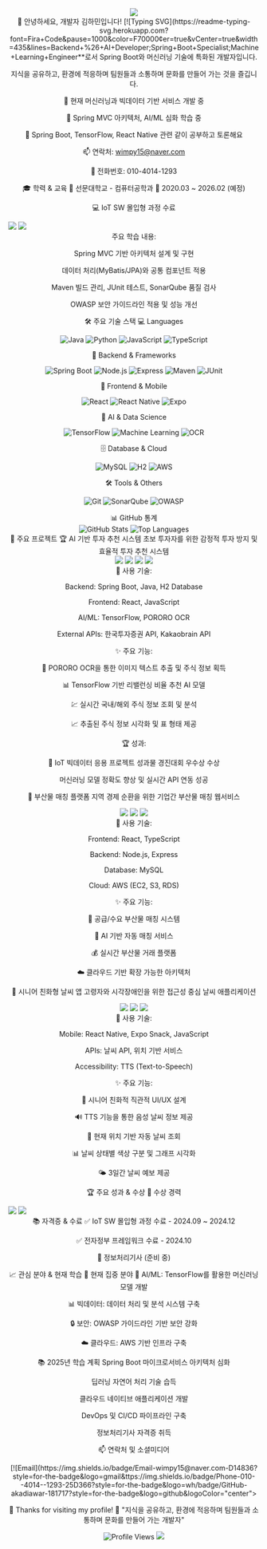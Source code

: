 <div align="center"> <img src="https://capsule-render.vercel.app/api?type=waving&color=auto&height=200&section=header&text=HaMin&fontSize=90" /> </div> <div align="center">
👋 안녕하세요, 개발자 김하민입니다!
[![Typing SVG](https://readme-typing-svg.herokuapp.com?font=Fira+Code&pause=1000&color=F70000&center=true&vCenter=true&width=435&lines=Backend+%26+AI+Developer;Spring+Boot+Specialist;Machine+Learning+Engineer**로서 Spring Boot와 머신러닝 기술에 특화된 개발자입니다.

지식을 공유하고, 환경에 적응하며 팀원들과 소통하며 문화를 만들어 가는 것을 즐깁니다.

🔭 현재 머신러닝과 빅데이터 기반 서비스 개발 중

🌱 Spring MVC 아키텍처, AI/ML 심화 학습 중

💬 Spring Boot, TensorFlow, React Native 관련 같이 공부하고 토론해요

📫 연락처: wimpy15@naver.com

📱 전화번호: 010-4014-1293

🎓 학력 & 교육
🏫 선문대학교 - 컴퓨터공학과
📅 2020.03 ~ 2026.02 (예정)

💻 IoT SW 몰입형 과정 수료
<div align="left"> <img src="https://img.shields.io/badge/Status-수료-brightgreen?style=for-the-badge"/> <img src="https://img.shields.io/badge/Period-2024.09~2024.12-blue?style=for-the-badge"/> </div>
주요 학습 내용:

Spring MVC 기반 아키텍처 설계 및 구현

데이터 처리(MyBatis/JPA)와 공통 컴포넌트 적용

Maven 빌드 관리, JUnit 테스트, SonarQube 품질 검사

OWASP 보안 가이드라인 적용 및 성능 개선

🛠 주요 기술 스택
💻 Languages
<p> <img alt="Java" src="https://img.shields.io/badge/Java-ED8B00?style=for-the-badge&logo=java&logoColor=white"/> <img alt="Python" src="https://img.shields.io/badge/Python-3776AB?style=for-the-badge&logo=python&logoColor=white"/> <img alt="JavaScript" src="https://img.shields.io/badge/JavaScript-F7DF1E.svg?&style=for-the-badge&logo=JavaScript&logoColor=black"/> <img alt="TypeScript" src="https://img.shields.io/badge/TypeScript-3178C6.svg?&style=for-the-badge&logo=TypeScript&logoColor=white"/> </p>
🔧 Backend & Frameworks
<p> <img alt="Spring Boot" src="https://img.shields.io/badge/Spring_Boot-6DB33F?style=for-the-badge&logo=spring-boot&logoColor=white"/> <img alt="Node.js" src="https://img.shields.io/badge/Node.js-43853D?style=for-the-badge&logo=node.js&logoColor=white"/> <img alt="Express" src="https://img.shields.io/badge/Express.js-404D59?style=for-the-badge"/> <img alt="Maven" src="https://img.shields.io/badge/Apache%20Maven-C71A36?style=for-the-badge&logo=Apache%20Maven&logoColor=white"/> <img alt="JUnit" src="https://img.shields.io/badge/JUnit5-25A162?style=for-the-badge&logo=junit5&logoColor=white"/> </p>
📱 Frontend & Mobile
<p> <img alt="React" src="https://img.shields.io/badge/React-61DAFB.svg?&style=for-the-badge&logo=React&logoColor=black"/> <img alt="React Native" src="https://img.shields.io/badge/React_Native-20232A?style=for-the-badge&logo=react&logoColor=61DAFB"/> <img alt="Expo" src="https://img.shields.io/badge/Expo-000020?style=for-the-badge&logo=expo&logoColor=white"/> </p>
🤖 AI & Data Science
<p> <img alt="TensorFlow" src="https://img.shields.io/badge/TensorFlow-FF6F00?style=for-the-badge&logo=tensorflow&logoColor=white"/> <img alt="Machine Learning" src="https://img.shields.io/badge/Machine_Learning-FF6F00?style=for-the-badge"/> <img alt="OCR" src="https://img.shields.io/badge/PORORO_OCR-4285F4?style=for-the-badge"/> </p>
🗄️ Database & Cloud
<p> <img alt="MySQL" src="https://img.shields.io/badge/MySQL-4479A1?style=for-the-badge&logo=mysql&logoColor=white"/> <img alt="H2" src="https://img.shields.io/badge/H2-1021FF?style=for-the-badge&logo=h2&logoColor=white"/> <img alt="AWS" src="https://img.shields.io/badge/AWS-232F3E?style=for-the-badge&logo=amazon-aws&logoColor=white"/> </p>
🛠 Tools & Others
<p> <img alt="Git" src="https://img.shields.io/badge/git-%23F05033.svg?style=for-the-badge&logo=git&logoColor=white"/> <img alt="SonarQube" src="https://img.shields.io/badge/SonarQube-4E9BCD?style=for-the-badge&logo=sonarqube&logoColor=white"/> <img alt="OWASP" src="https://img.shields.io/badge/OWASP-000000?style=for-the-badge&logo=owasp&logoColor=white"/> </p>
📊 GitHub 통계
<div align="center"> <img src="https://github-readme-stats.vercel.app/api?username=akadiawar&show_icons=true&theme=radical" alt="GitHub Stats" /> <img src="https://github-readme-stats.vercel.app/api/top-langs/?username=akadiawar&layout=compact&theme=radical" alt="Top Languages" /> </div>
🚀 주요 프로젝트
🏆 AI 기반 투자 추천 시스템
초보 투자자를 위한 감정적 투자 방지 및 효율적 투자 추천 시스템

<div align="center"> <img src="https://img.shields.io/badge/Status-완료-brightgreen?style=for-the-badge"/> <img src="https://img.shields.io/badge/Year-2024-blue?style=for-the-badge"/> <img src="https://img.shields.io/badge/Role-ML%20개발%20%26%20API%20연동-orange?style=for-the-badge"/> <img src="https://img.shields.io/badge/🏆%20우수상%20수상-gold?style=for-the-badge"/> </div>
🔧 사용 기술:

Backend: Spring Boot, Java, H2 Database

Frontend: React, JavaScript

AI/ML: TensorFlow, PORORO OCR

External APIs: 한국투자증권 API, Kakaobrain API

✨ 주요 기능:

🤖 PORORO OCR을 통한 이미지 텍스트 추출 및 주식 정보 획득

📊 TensorFlow 기반 리밸런싱 비율 추천 AI 모델

💹 실시간 국내/해외 주식 정보 조회 및 분석

📈 추출된 주식 정보 시각화 및 표 형태 제공

🏆 성과:

🥈 IoT 빅데이터 응용 프로젝트 성과물 경진대회 우수상 수상

머신러닝 모델 정확도 향상 및 실시간 API 연동 성공

🌱 부산물 매칭 플랫폼
지역 경제 순환을 위한 기업간 부산물 매칭 웹서비스

<div align="center"> <img src="https://img.shields.io/badge/Status-완료-brightgreen?style=for-the-badge"/> <img src="https://img.shields.io/badge/Year-2024-blue?style=for-the-badge"/> <img src="https://img.shields.io/badge/Role-DB%20설계%20%26%20AI%20매칭-orange?style=for-the-badge"/> </div>
🔧 사용 기술:

Frontend: React, TypeScript

Backend: Node.js, Express

Database: MySQL

Cloud: AWS (EC2, S3, RDS)

✨ 주요 기능:

🔄 공급/수요 부산물 매칭 시스템

🤖 AI 기반 자동 매칭 서비스

💰 실시간 부산물 거래 플랫폼

☁️ 클라우드 기반 확장 가능한 아키텍처

📱 시니어 친화형 날씨 앱
고령자와 시각장애인을 위한 접근성 중심 날씨 애플리케이션

<div align="center"> <img src="https://img.shields.io/badge/Status-완료-brightgreen?style=for-the-badge"/> <img src="https://img.shields.io/badge/Year-2023-blue?style=for-the-badge"/> <img src="https://img.shields.io/badge/Role-TTS%20%26%20API%20연동-orange?style=for-the-badge"/> </div>
🔧 사용 기술:

Mobile: React Native, Expo Snack, JavaScript

APIs: 날씨 API, 위치 기반 서비스

Accessibility: TTS (Text-to-Speech)

✨ 주요 기능:

👴 시니어 친화적 직관적 UI/UX 설계

🔊 TTS 기능을 통한 음성 날씨 정보 제공

📍 현재 위치 기반 자동 날씨 조회

📊 날씨 상태별 색상 구분 및 그래프 시각화

🌤️ 3일간 날씨 예보 제공

🏆 주요 성과 & 수상
🎯 수상 경력
<div align="left"> <img src="https://img.shields.io/badge/🥈%20IoT%20빅데이터%20성과물%20경진대회%20우수상-2024-gold?style=for-the-badge"/> <img src="https://img.shields.io/badge/🥉%20Huawei%20ICT%20Competition%202023--2024%20Network%20Track%203rd-2023-bronze?style=for-the-badge"/> </div>
📚 자격증 & 수료
✅ IoT SW 몰입형 과정 수료 - 2024.09 ~ 2024.12

✅ 전자정부 프레임워크 수료 - 2024.10

🔄 정보처리기사 (준비 중)

📈 관심 분야 & 현재 학습
🎯 현재 집중 분야
🤖 AI/ML: TensorFlow를 활용한 머신러닝 모델 개발

📊 빅데이터: 데이터 처리 및 분석 시스템 구축

🔒 보안: OWASP 가이드라인 기반 보안 강화

☁️ 클라우드: AWS 기반 인프라 구축

📚 2025년 학습 계획
 Spring Boot 마이크로서비스 아키텍처 심화

 딥러닝 자연어 처리 기술 습득

 클라우드 네이티브 애플리케이션 개발

 DevOps 및 CI/CD 파이프라인 구축

 정보처리기사 자격증 취득

📫 연락처 및 소셜미디어
<div align="center">
[![Email](https://img.shields.io/badge/Email-wimpy15@naver.com-D14836?style=for-the-badge&logo=gmail&ttps://img.shields.io/badge/Phone-010--4014--1293-25D366?style=for-the-badge&logo=wh/badge/GitHub-akadiawar-181717?style=for-the-badge&logo=github&logoColor="center">

🌟 Thanks for visiting my profile! 🌟
"지식을 공유하고, 환경에 적응하며 팀원들과 소통하며 문화를 만들어 가는 개발자"

<img src="https://komarev.com/ghpvc/?username=akadiawar&style=for-the-badge&color=blueviolet" alt="Profile Views" /> <img src="https://capsule-render.vercel.app/api?type=waving&color=auto&height=100&section=footer" /> </div>
